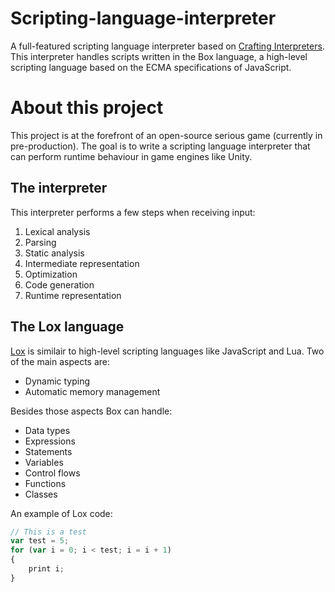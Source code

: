 # Scripting-language-interpreter
A full-featured scripting language interpreter based on [Crafting Interpreters](http://craftinginterpreters.com/).
This interpreter handles scripts written in the Box language, a high-level scripting language based on the ECMA specifications of JavaScript.

# About this project
This project is at the forefront of an open-source serious game (currently in pre-production). The goal is to write a scripting language interpreter that can perform runtime behaviour in game engines like Unity.

## The interpreter
This interpreter performs a few steps when receiving input:
1. Lexical analysis
2. Parsing
3. Static analysis
4. Intermediate representation
5. Optimization
6. Code generation
7. Runtime representation

## The Lox language
[Lox](http://www.craftinginterpreters.com/the-lox-language.html) is similair to high-level scripting languages like JavaScript and Lua. Two of the main aspects are:
- Dynamic typing
- Automatic memory management

Besides those aspects Box can handle:
- Data types
- Expressions
- Statements
- Variables
- Control flows
- Functions
- Classes

An example of Lox code:
```javascript
// This is a test
var test = 5;
for (var i = 0; i < test; i = i + 1)
{
    print i;
}
```
